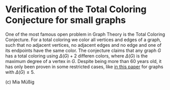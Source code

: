 # Verification of the Total Coloring Conjecture for small graphs

One of the most famous open problem in Graph Theory is the Total Coloring Conjecture. For a total coloring we color all vertices and edges of a graph, such that no adjacent vertices, no adjacent edges and no edge and one of its endpoints have the same color. The conjecture claims that any graph $G$ has a total coloring using $\Delta(G) + 2$ differen colors, where $\Delta(G)$ is the maximum degree of a vertex in $G$. Despite being more than 60 years old, it has only been proven in some restricted cases, like [in this paper](https://doi.org/10.1016/0012-365X(95)00286-6) for graphs with $\Delta(G) \leq 5$.

(c) Mia Müßig
